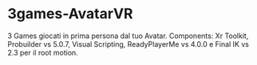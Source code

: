 # 3games-AvatarVR
3 Games giocati in prima persona dal tuo Avatar.
Components: Xr Toolkit, Probuilder vs 5.0.7, Visual Scripting, ReadyPlayerMe vs 4.0.0 e Final IK vs 2.3 per il root motion.
